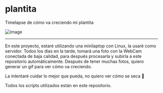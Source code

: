 # plantita
Timelapse de cómo va creciendo mi plantita

![image](https://user-images.githubusercontent.com/47652130/133953731-6ae09009-99f5-4d41-ae31-c9354ca07415.png)


---

En este proyecto, estaré utilizando una minilaptop con Linux, la usaré como servidor.
Todos los días en la tarde, tomará una foto con la WebCam conectada de baja calidad,
para después procesarla y subirla a este repositorio automáticamente.
Después de tener muchas fotos, quiero generar un gif para ver cómo va creciendo.

La intentaré cuidar lo mejor que pueda, no quiero ver cómo se seca 😬

Todos los scripts utilizados están en este repositorio.

